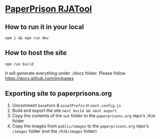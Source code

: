 # [PaperPrison RJATool](https://codesandbox.io/p/sandbox/github/blessdyb/paperprison-rjatool/tree/main)

## How to run it in your local

`npm i && npm run dev`

## How to host the site

`npm run build`

It will generate everything under ./docs folder. Please follow https://docs.github.com/en/pages

## Exporting site to paperprisons.org

1. Uncomment `basePath` & `assetPrefix` in `next.config.js`
2. Build and export the site
   `next build && next export`
3. Copy the contents of the `out` folder to the `paperprisons.org` repo's `/RJA` folder
4. Copy the images from `public/images` to the `paperprisons.org` repo's `/images` folder (not the `/RJA/images` folder)
